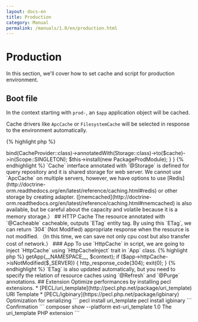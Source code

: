 ```yaml
---
layout: docs-en
title: Production
category: Manual
permalink: /manuals/1.0/en/production.html
---
```


# Production

In this section, we'll cover how to set cache and script for production environment.

## Boot file

In the context starting with `prod-`, an `$app` application object will be cached.

Cache drivers like `ApcCache` or `FilesystemCache` will be selected in response to the environment automatically.

{% highlight php %}
<?php
$context = 'prod-app';
require dirname(dirname(__DIR__)) . '/bootstrap/bootstrap.php';
{% endhighlight %}

## Cache settings

## ProdModule

In `ProdModule` production module in `BEAR.Package`, `ApcCache` cache is designed for one single web server.

As for multiple servers, we need to set shared cache storage.
In that case, you can implement by creating application specific `ProdModule` to `src/Module/ProdModule.php`.

{% highlight php %}
<?php
namespace BEAR\HelloWorld\Module;

use BEAR\RepositoryModule\Annotation\Storage;
use BEAR\Package\Context\ProdModule as PackageProdModule;
use Doctrine\Common\Cache\Cache;
use Ray\Di\AbstractModule;
use Ray\Di\Scope;

use Doctrine\Common\Cache\ApcCache;

class ProdModule extends AbstractModule
{
    /**
     * {@inheritdoc}
     */
    protected function configure()
    {
        // configure shared storage for query repository
        $cache = ApcCache::class;
        $this->bind(CacheProvider::class)->annotatedWith(Storage::class)->to($cache)->in(Scope::SINGLETON);

        $this->install(new PackageProdModule);
    }
}
{% endhighlight %}
`Cache` interface annotated with `@Storage` is defined for query repository and it is shared storage for web server.

We cannot use `ApcCache` on multiple servers, however, we have options to use 
[Redis](http://doctrine-orm.readthedocs.org/en/latest/reference/caching.html#redis) or other storage by creating adapter.
([memcached](http://doctrine-orm.readthedocs.org/en/latest/reference/caching.html#memcached) is also available, but be careful about the capacity and volatile because it is a memory storage.）

## HTTP Cache

The resource annotated with `@Cacheable` cacheable, outputs `ETag` entity tag.

By using this `ETag`, we can return `304` (Not Modified) appropriate response when the resource is not modified.

（In this time, we can save not only cpu cost but also transfer cost of network.）

### App

To use `HttpCache` in script, we are going to inject `HttpCache` using `HttpCacheInject` trait in `App` class.

{% highlight php %}
<?php

namespace MyVendor\MyApi\Module;

use BEAR\QueryRepository\HttpCacheInject; // Add this line
use BEAR\Sunday\Extension\Application\AbstractApp;
use Ray\Di\Di\Inject;

class App extends AbstractApp
{
    use HttpCacheInject; // Add this line
}
{% endhighlight %}

### bootstrap

Next, modify `route` section in `bootstrap/bootstrap.php` for returning `304` when the contents are not modified by adding
`if` conditional statement.

{% highlight php %}
<?php
route: {
    $app = (new Bootstrap)->getApp(__NAMESPACE__, $context);
    if ($app->httpCache->isNotModified($_SERVER)) {
        http_response_code(304);
        exit(0);
    }

{% endhighlight %}

`ETag` is also updated automatically,
but you need to specify the relation of resource caches using `@Refresh` and `@Purge` annotations.

## Extension

Optimize performances by installing pecl extensions.

 * [PECL/uri_template](http://pecl.php.net/package/uri_template) URI Template
 * [PECL/igbinary](https://pecl.php.net/package/igbinary) Optimization for serializing

```
pecl install uri_template
pecl install igbinary
```

Confirmation

```
composer show --platform
ext-uri_template    1.0      The uri_template PHP extension
```
